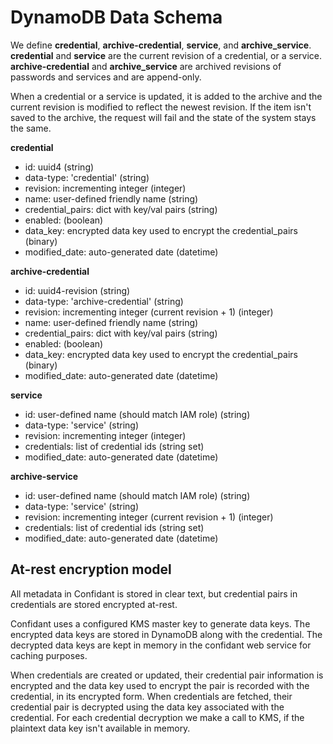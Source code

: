 # DynamoDB Data Schema

We define __credential__, __archive-credential__, __service__, and
__archive_service__. __credential__ and __service__ are the current revision of
a credential, or a service. __archive-credential__ and __archive_service__ are
archived revisions of passwords and services and are append-only.

When a credential or a service is updated, it is added to the archive and the
current revision is modified to reflect the newest revision. If the item isn't
saved to the archive, the request will fail and the state of the system stays
the same.

__credential__

* id: uuid4 (string)
* data-type: 'credential' (string)
* revision: incrementing integer (integer)
* name: user-defined friendly name (string)
* credential\_pairs: dict with key/val pairs (string)
* enabled: (boolean)
* data\_key: encrypted data key used to encrypt the credential\_pairs (binary)
* modified\_date: auto-generated date (datetime)

__archive-credential__

* id: uuid4-revision (string)
* data-type: 'archive-credential' (string)
* revision: incrementing integer (current revision + 1) (integer)
* name: user-defined friendly name (string)
* credential\_pairs: dict with key/val pairs (string)
* enabled: (boolean)
* data\_key: encrypted data key used to encrypt the credential\_pairs (binary)
* modified\_date: auto-generated date (datetime)

__service__

* id: user-defined name (should match IAM role) (string)
* data-type: 'service' (string)
* revision: incrementing integer (integer)
* credentials: list of credential ids (string set)
* modified\_date: auto-generated date (datetime)

__archive-service__

* id: user-defined name (should match IAM role) (string)
* data-type: 'service' (string)
* revision: incrementing integer (current revision + 1) (integer)
* credentials: list of credential ids (string set)
* modified\_date: auto-generated date (datetime)

## At-rest encryption model

All metadata in Confidant is stored in clear text, but credential pairs in
credentials are stored encrypted at-rest.

Confidant uses a configured KMS master key to generate data keys. The
encrypted data keys are stored in DynamoDB along with the credential.
The decrypted data keys are kept in memory in the confidant web service
for caching purposes.

When credentials are created or updated, their credential pair information is
encrypted and the data key used to encrypt the pair is recorded with
the credential, in its encrypted form. When credentials are fetched, their
credential pair is decrypted using the data key associated with the credential.
For each credential decryption we make a call to KMS, if the plaintext data key
isn't available in memory.

